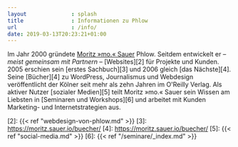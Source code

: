 ```yaml
---
layout              : splash
title               : Informationen zu Phlow
url                 : /info/
date: 2019-03-13T20:23:21+01:00
---
```

Im Jahr 2000 gründete [Moritz »mo.« Sauer][1] Phlow. Seitdem entwickelt er – *meist gemeinsam mit Partnern* – [Websites][2] für Projekte und Kunden. 2005 erschien sein [erstes Sachbuch][3] und 2006 gleich [das Nächste][4]. Seine [Bücher][4] zu WordPress, Journalismus und Webdesign veröffentlicht der Kölner seit mehr als zehn Jahren im O'Reilly Verlag. Als aktiver Nutzer [sozialer Medien][5] teilt Moritz »mo.« Sauer sein Wissen am Liebsten in [Seminaren und Workshops][6] und arbeitet mit Kunden Marketing- und Internetstrategien aus.

[1]: https://moritz.sauer.io/
[2]: {{< ref "webdesign-von-phlow.md" >}}
[3]: https://moritz.sauer.io/buecher/
[4]: https://moritz.sauer.io/buecher/
[5]: {{< ref "social-media.md" >}}
[6]: {{< ref "/seminare/_index.md" >}}
